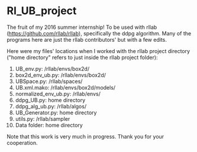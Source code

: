 # Rl_UB_project
The fruit of my 2016 summer internship! To be used with rllab (https://github.com/rllab/rllab), specifically the ddpg algorithm. Many of the programs here are just the rllab contributors' but with a few edits.
<p> Here were my files' locations when I worked with the rllab project directory ("home directory" refers to just inside the rllab project folder):</p>
<ol>
  <li> UB_env.py: /rllab/envs/box2d/
  <li> box2d_env_ub.py: /rllab/envs/box2d/
  <li> UBSpace.py: /rllab/spaces/
  <li> UB.xml.mako: /rllab/envs/box2d/models/
  <li> normalized_env_ub.py: /rllab/envs/
  <li> ddpg_UB.py: home directory
  <li> ddpg_alg_ub.py: /rllab/algos/
  <li> UB_Generator.py: home directory
  <li> utils.py: /rllab/sampler
  <li> Data folder: home directory
</ol>
<p> Note that this work is very much in progress. Thank you for your cooperation. </p>
